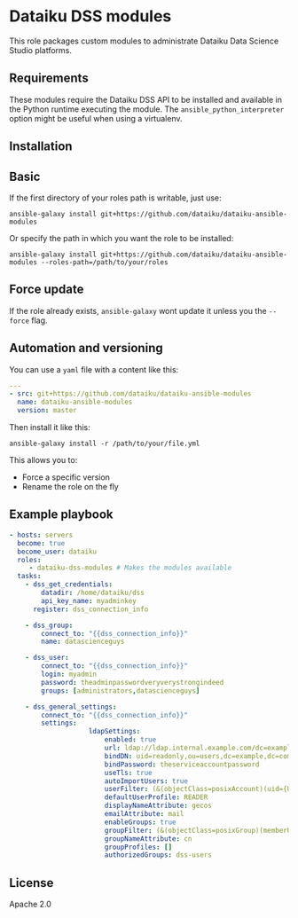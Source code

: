 Dataiku DSS modules
===================

This role packages custom modules to administrate Dataiku Data Science Studio platforms.

Requirements
------------

These modules require the Dataiku DSS API to be installed and available in the Python runtime executing the module. The `ansible_python_interpreter` option might be useful when using a virtualenv.

Installation
------------

## Basic

If the first directory of your roles path is writable, just use:

 ```
ansible-galaxy install git+https://github.com/dataiku/dataiku-ansible-modules
 ```

Or specify the path in which you want the role to be installed:

 ```
ansible-galaxy install git+https://github.com/dataiku/dataiku-ansible-modules --roles-path=/path/to/your/roles
 ```

## Force update

If the role already exists, `ansible-galaxy` wont update it unless you the `--force` flag.

## Automation and versioning

You can use a `yaml` file with a content like this:

```YAML
---
- src: git+https://github.com/dataiku/dataiku-ansible-modules
  name: dataiku-ansible-modules
  version: master
```

Then install it like this:

```
ansible-galaxy install -r /path/to/your/file.yml
```

This allows you to:
- Force a specific version
- Rename the role on the fly

Example playbook
----------------

```YAML
- hosts: servers
  become: true
  become_user: dataiku
  roles:
     - dataiku-dss-modules # Makes the modules available
  tasks:
    - dss_get_credentials:
        datadir: /home/dataiku/dss
        api_key_name: myadminkey
      register: dss_connection_info

    - dss_group:
        connect_to: "{{dss_connection_info}}"
        name: datascienceguys

    - dss_user:
        connect_to: "{{dss_connection_info}}"
        login: myadmin
        password: theadminpasswordveryverystrongindeed
        groups: [administrators,datascienceguys]

    - dss_general_settings:
        connect_to: "{{dss_connection_info}}"
        settings:
					ldapSettings:
						enabled: true
						url: ldap://ldap.internal.example.com/dc=example,dc=com
						bindDN: uid=readonly,ou=users,dc=example,dc=com
						bindPassword: theserviceaccountpassword
						useTls: true
						autoImportUsers: true
						userFilter: (&(objectClass=posixAccount)(uid={USERNAME}))
						defaultUserProfile: READER
						displayNameAttribute: gecos
						emailAttribute: mail
						enableGroups: true
						groupFilter: (&(objectClass=posixGroup)(memberUid={USERDN}))
						groupNameAttribute: cn
						groupProfiles: []
						authorizedGroups: dss-users
```

License
-------

Apache 2.0
